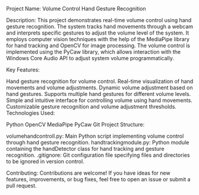 Project Name: Volume Control Hand Gesture Recognition

Description:
This project demonstrates real-time volume control using hand gesture recognition. The system tracks hand movements through a webcam and interprets specific gestures to adjust the volume level of the system. It employs computer vision techniques with the help of the MediaPipe library for hand tracking and OpenCV for image processing. The volume control is implemented using the PyCaw library, which allows interaction with the Windows Core Audio API to adjust system volume programmatically.

Key Features:

Hand gesture recognition for volume control.
Real-time visualization of hand movements and volume adjustments.
Dynamic volume adjustment based on hand gestures.
Supports multiple hand gestures for different volume levels.
Simple and intuitive interface for controlling volume using hand movements.
Customizable gesture recognition and volume adjustment thresholds.
Technologies Used:

Python
OpenCV
MediaPipe
PyCaw
Git
Project Structure:

volumehandcontroll.py: Main Python script implementing volume control through hand gesture recognition.
handtrackingmodule.py: Python module containing the handDetector class for hand tracking and gesture recognition.
.gitignore: Git configuration file specifying files and directories to be ignored in version control.


Contributing:
Contributions are welcome! If you have ideas for new features, improvements, or bug fixes, feel free to open an issue or submit a pull request.
